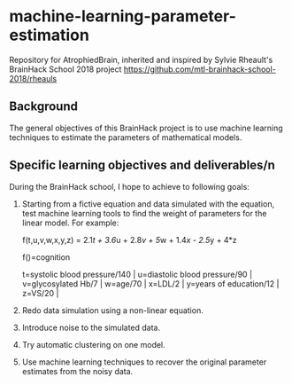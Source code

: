 # machine-learning-parameter-estimation
Repository for AtrophiedBrain, inherited and inspired by Sylvie Rheault's BrainHack School 2018 project https://github.com/mtl-brainhack-school-2018/rheauls

## Background
The general objectives of this BrainHack project is to use machine learning techniques to estimate the parameters of mathematical models.

## Specific learning objectives and deliverables/n
During the BrainHack school, I hope to achieve to following goals:

1) Starting from a fictive equation and data simulated with the equation, test machine learning tools to find the weight of parameters for the linear model.  For example:

   f(t,u,v,w,x,y,z) = 2.1*t + 3.6*u + 2.8*v + 5*w + 1.4*x - 2.5*y + 4*z
   
   f()=cognition
   
   t=systolic blood pressure/140 | u=diastolic blood pressure/90 | v=glycosylated Hb/7 | w=age/70 | x=LDL/2 | y=years of education/12 | z=VS/20 |   
   
2) Redo data simulation using a non-linear equation.

3) Introduce noise to the simulated data.

4) Try automatic clustering on one model.

5) Use machine learning techniques to recover the original parameter estimates from the noisy data.
